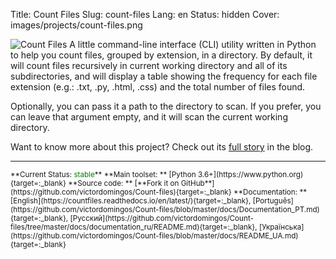 Title: Count Files
Slug: count-files
Lang: en
Status: hidden
Cover: images/projects/count-files.png

![Count Files]({filename}/images/projects/count-files.png)
A little command-line interface (CLI) utility written in Python to help you count files, grouped by extension, in a directory. By default, it will count files recursively in current working directory and all of its subdirectories, and will display a table showing the frequency for each file extension (e.g.: .txt, .py, .html, .css) and the total number of files found.

Optionally, you can pass it a path to the directory to scan. If you prefer, you can leave that argument empty, and it will scan the current working directory.

Want to know more about this project? Check out its [full story]({filename}/articles/2018/2018-05-01_new_project_count_files.md) in the blog.

<hr>

<small>
**Current Status: <span style="color:green">stable</span>**  
**Main toolset: ** [Python 3.6+](https://www.python.org){target=:_blank}  
**Source code: ** [**Fork it on GitHub**](https://github.com/victordomingos/Count-files){target=:_blank}  
**Documentation: ** [English](https://countfiles.readthedocs.io/en/latest/){target=:_blank}, [Portugu&ecirc;s](https://github.com/victordomingos/Count-files/blob/master/docs/Documentation_PT.md){target=:_blank}, [&#x420;&#x443;&#x441;&#x441;&#x43A;&#x438;&#x439;](https://github.com/victordomingos/Count-files/tree/master/docs/documentation_ru/README.md){target=:_blank}, [&#x423;&#x43A;&#x440;&#x430;&#x457;&#x43D;&#x441;&#x44C;&#x43A;&#x430;](https://github.com/victordomingos/Count-files/blob/master/docs/README_UA.md){target=:_blank}

</small>

